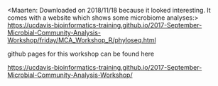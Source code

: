 <Maarten: Downloaded on 2018/11/18 because it looked interesting. It comes with a website which shows some microbiome analyses:>
<https://ucdavis-bioinformatics-training.github.io/2017-September-Microbial-Community-Analysis-Workshop/friday/MCA_Workshop_R/phyloseq.html>

github pages for this workshop can be found here

https://ucdavis-bioinformatics-training.github.io/2017-September-Microbial-Community-Analysis-Workshop/
